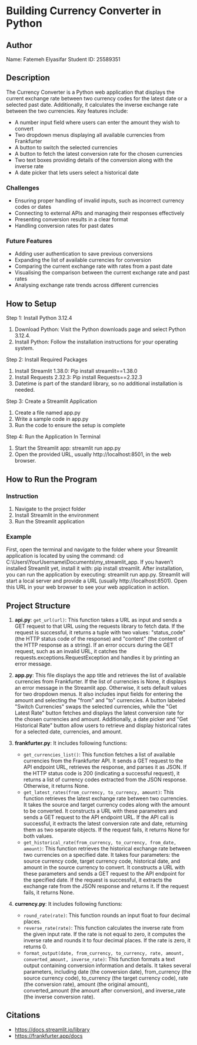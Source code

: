 # Building Currency Converter in Python

## Author
Name: Fatemeh Elyasifar
Student ID: 25589351

## Description
The Currency Converter is a Python web application that displays the current exchange rate between two currency codes for the latest date or a selected past date. Additionally, it calculates the inverse exchange rate between the two currencies.
Key features include:
- A number input field where users can enter the amount they wish to convert
- Two dropdown menus displaying all available currencies from Frankfurter
- A button to switch the selected currencies
- A button to fetch the latest conversion rate for the chosen currencies
- Two text boxes providing details of the conversion along with the inverse rate
- A date picker that lets users select a historical date

### Challenges
- Ensuring proper handling of invalid inputs, such as incorrect currency codes or dates
- Connecting to external APIs and managing their responses effectively
- Presenting conversion results in a clear format
- Handling conversion rates for past dates

### Future Features
- Adding user authentication to save previous conversions
- Expanding the list of available currencies for conversion
- Comparing the current exchange rate with rates from a past date
- Visualising the comparison between the current exchange rate and past rates
- Analysing exchange rate trends across different currencies

## How to Setup
Step 1: Install Python 3.12.4
1. Download Python: Visit the Python downloads page and select Python 3.12.4.
2. Install Python: Follow the installation instructions for your operating system.

Step 2: Install Required Packages
1. Install Streamlit 1.38.0: Pip install streamlit==1.38.0
2. Install Requests 2.32.3: Pip install Requests==2.32.3
3. Datetime is part of the standard library, so no additional installation is needed.

Step 3: Create a Streamlit Application
1. Create a file named app.py
2. Write a sample code in app.py
3. Run the code to ensure the setup is complete

Step 4: Run the Application In Terminal
1. Start the Streamlit app: streamlit run app.py
2. Open the provided URL, usually http://localhost:8501, in the web browser.

## How to Run the Program
### Instruction
1. Navigate to the project folder
2. Install Streamlit in the environment
3. Run the Streamlit application

### Example
First, open the terminal and navigate to the folder where your Streamlit application is located by using the command: cd C:\Users\YourUsername\Documents\my_streamlit_app. If you haven’t installed Streamlit yet, install it with: pip install streamlit. After installation, you can run the application by executing: streamlit run app.py. Streamlit will start a local server and provide a URL (usually http://localhost:8501). Open this URL in your web browser to see your web application in action.

## Project Structure
1. **api.py**:
`get_url(url)`: This function takes a URL as input and sends a GET request to that URL using the requests library to fetch data. If the request is successful, it returns a tuple with two values: "status_code" (the HTTP status code of the response) and "content" (the content of the HTTP response as a string). If an error occurs during the GET request, such as an invalid URL, it catches the requests.exceptions.RequestException and handles it by printing an error message.

2. **app.py**:
This file displays the app title and retrieves the list of available currencies from Frankfurter. If the list of currencies is None, it displays an error message in the Streamlit app. Otherwise, it sets default values for two dropdown menus. It also includes input fields for entering the amount and selecting the "from" and "to" currencies. A button labeled "Switch Currencies" swaps the selected currencies, while the "Get Latest Rate" button fetches and displays the latest conversion rate for the chosen currencies and amount. Additionally, a date picker and "Get Historical Rate" button allow users to retrieve and display historical rates for a selected date, currencies, and amount.

3. **frankfurter.py**:
It includes following functions:
    - `get_currencies_list()`: This function fetches a list of available currencies from the Frankfurter API. It sends a GET request to the API endpoint URL, retrieves the response, and parses it as JSON. If the HTTP status code is 200 (indicating a successful request), it returns a list of currency codes extracted from the JSON response. Otherwise, it returns None.
    - `get_latest_rates(from_currency, to_currency, amount)`: This function retrieves the latest exchange rate between two currencies. It takes the source and target currency codes along with the amount to be converted. It constructs a URL with these parameters and sends a GET request to the API endpoint URL. If the API call is successful, it extracts the latest conversion rate and date, returning them as two separate objects. If the request fails, it returns None for both values.
    - `get_historical_rate(from_currency, to_currency, from_date, amount)`: This function retrieves the historical exchange rate between two currencies on a specified date. It takes four parameters: the source currency code, target currency code, historical date, and amount in the source currency to convert. It constructs a URL with these parameters and sends a GET request to the API endpoint for the specified date. If the request is successful, it extracts the exchange rate from the JSON response and returns it. If the request fails, it returns None.

4. **currency.py**:
It includes following functions:
    - `round_rate(rate)`: This function rounds an input float to four decimal places.
    - `reverse_rate(rate)`: This function calculates the inverse rate from the given input rate. If the rate is not equal to zero, it computes the inverse rate and rounds it to four decimal places. If the rate is zero, it returns 0.
    - `format_output(date, from_currency, to_currency, rate, amount, converted_amount, inverse_rate)`: This function formats a text output containing conversion information and details. It takes several parameters, including date (the conversion date), from_currency (the source currency code), to_currency (the target currency code), rate (the conversion rate), amount (the original amount), converted_amount (the amount after conversion), and inverse_rate (the inverse conversion rate).

## Citations
- https://docs.streamlit.io/library
- https://frankfurter.app/docs